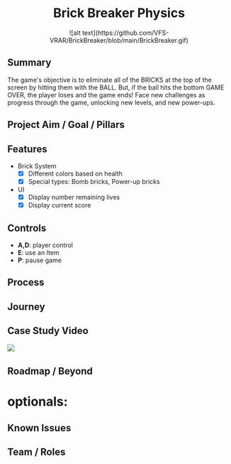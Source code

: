 <h1 align="center">Brick Breaker Physics</h1>

<p align="center">![alt text](https://github.com/VFS-VRAR/BrickBreaker/blob/main/BrickBreaker.gif)</p>

## Summary
The game's objective is to eliminate all of the BRICKS at the top of the screen by hitting them with the BALL. But, if the ball hits the bottom GAME OVER, the player loses and the game ends! Face new challenges as progress through the game, unlocking new levels, and new power-ups.

## Project Aim / Goal / Pillars
## Features
* Brick System
    - [x] Different colors based on health
    - [x] Special types: Bomb bricks, Power-up bricks
          
* UI
    - [x] Display number remaining lives
    - [x] Display current score
          
## Controls
* **A,D**: player control
* **E**: use an Item
* **P**: pause game

## Process
## Journey
## Case Study Video
[![](http://i3.ytimg.com/vi/G7rzMntNpz4/hqdefault.jpg)](https://www.youtube.com/watch?v=G7rzMntNpz4 "Click to play on Youtube.com")
## Roadmap / Beyond
# optionals:
## Known Issues
## Team / Roles
